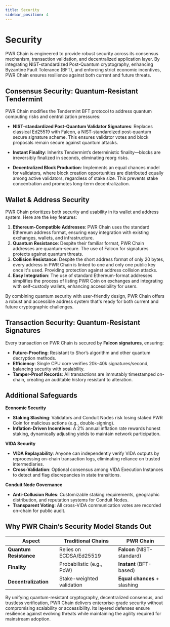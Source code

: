 ```yaml
---
title: Security
sidebar_position: 4
---
```


# Security

PWR Chain is engineered to provide robust security across its consensus mechanism, transaction validation, and decentralized application layer. By integrating NIST-standardized Post-Quantum cryptography, enhancing Byzantine Fault Tolerance (BFT), and enforcing strict economic incentives, PWR Chain ensures resilience against both current and future threats.

## Consensus Security: Quantum-Resistant Tendermint

PWR Chain modifies the Tendermint BFT protocol to address quantum computing risks and centralization pressures:

- **NIST-standardized Post-Quantum Validator Signatures**:
Replaces classical Ed25519 with Falcon, a NIST-standardized post-quantum secure signature scheme. This ensures validator votes and block proposals remain secure against quantum attacks.

- **Instant Finality**:
Inherits Tendermint’s deterministic finality—blocks are irreversibly finalized in seconds, eliminating reorg risks.

- **Decentralized Block Production**:
Implements an equal chances model for validators, where block creation opportunities are distributed equally among active validators, regardless of stake size. This prevents stake concentration and promotes long-term decentralization.

## Wallet & Address Security

PWR Chain prioritizes both security and usability in its wallet and address system. Here are the key features:

1. **Ethereum-Compatible Addresses**: PWR Chain uses the standard Ethereum address format, ensuring easy integration with existing exchanges, wallets, and infrastructure.
2. **Quantum Resistance**: Despite their familiar format, PWR Chain addresses are quantum-secure. The use of Falcon for signatures protects against quantum threats.
3. **Collision Resistance**: Despite the short address format of only 20 bytes, every address in PWR Chain is linked to one and only one public key once it's used. Providing protection against address collision attacks. 
4. **Easy Integration**: The use of standard Ethereum-format addresses simplifies the process of listing PWR Coin on exchanges and integrating with self-custody wallets, enhancing accessibility for users.

By combining quantum security with user-friendly design, PWR Chain offers a robust and accessible address system that's ready for both current and future cryptographic challenges.

## Transaction Security: Quantum-Resistant Signatures

Every transaction on PWR Chain is secured by **Falcon signatures**, ensuring:

- **Future-Proofing**: Resistant to Shor’s algorithm and other quantum decryption methods.
- **Efficiency**: Single CPU core verifies 20k–40k signatures/second, balancing security with scalability.
- **Tamper-Proof Records**: All transactions are immutably timestamped on-chain, creating an auditable history resistant to alteration.

## Additional Safeguards

**Economic Security**

- **Staking Slashing**: Validators and Conduit Nodes risk losing staked PWR Coin for malicious actions (e.g., double-signing).
- **Inflation-Driven Incentives**: A 2% annual inflation rate rewards honest staking, dynamically adjusting yields to maintain network participation.

**VIDA Security**

- **VIDA Replayability**: Anyone can independently verify VIDA outputs by reprocessing on-chain transaction logs, eliminating reliance on trusted intermediaries.
- **Cross-Validation**: Optional consensus among VIDA Execution Instances to detect and flag discrepancies in state transitions.

**Conduit Node Governance**

- **Anti-Collusion Rules**: Customizable staking requirements, geographic distribution, and reputation systems for Conduit Nodes.
- **Transparent Voting**: All cross-VIDA communication votes are recorded on-chain for public audit.

## Why PWR Chain’s Security Model Stands Out

| Aspect              | Traditional Chains                | PWR Chain                   |
|---------------------|---------------------------------|-----------------------------|
| **Quantum Resistance** | Relies on ECDSA/Ed25519        | **Falcon** (NIST-standard)  |
| **Finality**         | Probabilistic (e.g., PoW)       | **Instant** (BFT-based)     |
| **Decentralization** | Stake-weighted validation      | **Equal chances** + slashing |

By unifying quantum-resistant cryptography, decentralized consensus, and trustless verification, PWR Chain delivers enterprise-grade security without compromising scalability or accessibility. Its layered defenses ensure resilience against evolving threats while maintaining the agility required for mainstream adoption.
